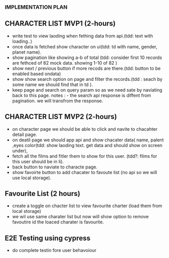 ### IMPLEMENTATION PLAN

## CHARACTER LIST MVP1 (2-hours)

- write test to view laoding when fething data from api.(tdd: text with loading..)
- once data is fetched show character on ui(tdd: td with name, gender, planet name).
- show pagination like showing a-b of total (tdd: consider first 10 records are fethced of 82 mock data. showing 1-10 of 82 )
- show next / previous button if more recods are there.(tdd: button to be enabled based ondata)
- show show search option on page and filter the records.(tdd : seach by some name we should find that in td ).
- keep page and search on query param so as we need sate by naviating back to this page.
  notes : - the search api response is diffent from pagination. we will transfrom the response.

## CHARACTER LIST MVP2 (2-hours)

- on character page we should be able to click and navite to chacahter detail page.
- on deatil page we should app api and show chacater data( name, palent ,eyes color(tdd: show laoding text. get data and should show on screen under),
- fetch all the films and fitler them to show for this user. (tdd?: films for this user should be in li).
- back button to naviate to characte page.
- show favoirte button to add chacater to favoute list (no api so we will use local storage).

## Favourite List (2 hours)

- create a toggle on chacter list to view favourite charter (load them from local storage)
- we wil use same charater list but now will show option to remove favoutire id the loaced charater is favourite.

## E2E Testing using cypress

- do complete testin fore user behavoiour
